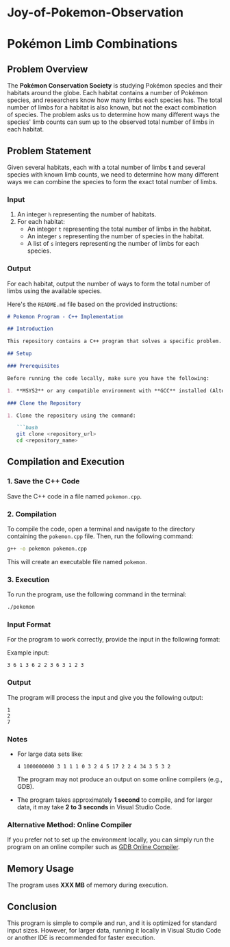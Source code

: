 # Joy-of-Pokemon-Observation

# Pokémon Limb Combinations

## Problem Overview

The **Pokémon Conservation Society** is studying Pokémon species and their habitats around the globe. Each habitat contains a number of Pokémon species, and researchers know how many limbs each species has. The total number of limbs for a habitat is also known, but not the exact combination of species. The problem asks us to determine how many different ways the species' limb counts can sum up to the observed total number of limbs in each habitat.

## Problem Statement

Given several habitats, each with a total number of limbs **t** and several species with known limb counts, we need to determine how many different ways we can combine the species to form the exact total number of limbs.

### Input

1. An integer `h` representing the number of habitats.
2. For each habitat:
   - An integer `t` representing the total number of limbs in the habitat.
   - An integer `s` representing the number of species in the habitat.
   - A list of `s` integers representing the number of limbs for each species.

### Output

For each habitat, output the number of ways to form the total number of limbs using the available species.

Here's the `README.md` file based on the provided instructions:

```markdown
# Pokemon Program - C++ Implementation

## Introduction

This repository contains a C++ program that solves a specific problem. You can either run it locally on your machine using Visual Studio Code or execute it using an online compiler.

## Setup

### Prerequisites

Before running the code locally, make sure you have the following:

1. **MSYS2** or any compatible environment with **GCC** installed (Alternatively, you can use any C++ compiler of your choice).

### Clone the Repository

1. Clone the repository using the command:

   ```bash
   git clone <repository_url>
   cd <repository_name>
   ```

## Compilation and Execution

### 1. Save the C++ Code

Save the C++ code in a file named `pokemon.cpp`.

### 2. Compilation

To compile the code, open a terminal and navigate to the directory containing the `pokemon.cpp` file. Then, run the following command:

```bash
g++ -o pokemon pokemon.cpp
```

This will create an executable file named `pokemon`.

### 3. Execution

To run the program, use the following command in the terminal:

```bash
./pokemon
```

### Input Format

For the program to work correctly, provide the input in the following format:

Example input:

```
3 6 1 3 6 2 2 3 6 3 1 2 3
```

### Output

The program will process the input and give you the following output:

```
1
2
7
```

### Notes

- For large data sets like:

  ```
  4 1000000000 3 1 1 1 0 3 2 4 5 17 2 2 4 34 3 5 3 2
  ```

  The program may not produce an output on some online compilers (e.g., GDB).

- The program takes approximately **1 second** to compile, and for larger data, it may take **2 to 3 seconds** in Visual Studio Code.

### Alternative Method: Online Compiler

If you prefer not to set up the environment locally, you can simply run the program on an online compiler such as [GDB Online Compiler](https://www.jdoodle.com/c-online-compiler).

## Memory Usage

The program uses **XXX MB** of memory during execution.

## Conclusion

This program is simple to compile and run, and it is optimized for standard input sizes. However, for larger data, running it locally in Visual Studio Code or another IDE is recommended for faster execution.

```
